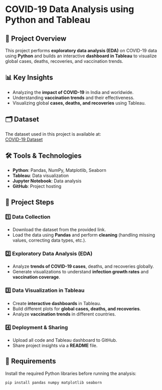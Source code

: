 # COVID-19 Data Analysis using Python and Tableau

## 📌 Project Overview
This project performs **exploratory data analysis (EDA)** on COVID-19 data using **Python** and builds an interactive **dashboard in Tableau** to visualize global cases, deaths, recoveries, and vaccination trends.

## 📊 Key Insights
- Analyzing the **impact of COVID-19** in India and worldwide.
- Understanding **vaccination trends** and their effectiveness.
- Visualizing global **cases, deaths, and recoveries** using Tableau.

## 🗂️ Dataset
The dataset used in this project is available at:  
[COVID-19 Dataset](https://github.com/abhisarahuja/Covid...)

## 🛠️ Tools & Technologies
- **Python**: Pandas, NumPy, Matplotlib, Seaborn
- **Tableau**: Data visualization
- **Jupyter Notebook**: Data analysis
- **GitHub**: Project hosting

## 📌 Project Steps
### 1️⃣ Data Collection
- Download the dataset from the provided link.
- Load the data using **Pandas** and perform **cleaning** (handling missing values, correcting data types, etc.).

### 2️⃣ Exploratory Data Analysis (EDA)
- Analyze **trends of COVID-19 cases**, deaths, and recoveries globally.
- Generate visualizations to understand **infection growth rates** and **vaccination coverage**.

### 3️⃣ Data Visualization in Tableau
- Create **interactive dashboards** in Tableau.
- Build different plots for **global cases, deaths, and recoveries**.
- Analyze **vaccination trends** in different countries.

### 4️⃣ Deployment & Sharing
- Upload all code and Tableau dashboard to GitHub.
- Share project insights via a **README** file.

## 📜 Requirements
Install the required Python libraries before running the analysis:

```bash
pip install pandas numpy matplotlib seaborn
